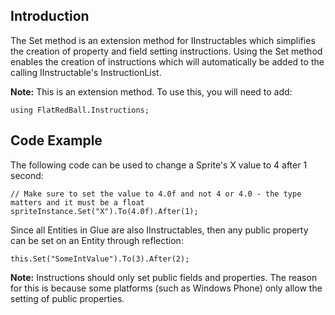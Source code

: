 ## Introduction

The Set method is an extension method for IInstructables which simplifies the creation of property and field setting instructions. Using the Set method enables the creation of instructions which will automatically be added to the calling IInstructable's InstructionList.

**Note:** This is an extension method. To use this, you will need to add:

    using FlatRedBall.Instructions;

## Code Example

The following code can be used to change a Sprite's X value to 4 after 1 second:

    // Make sure to set the value to 4.0f and not 4 or 4.0 - the type matters and it must be a float
    spriteInstance.Set("X").To(4.0f).After(1);

Since all Entities in Glue are also IInstructables, then any public property can be set on an Entity through reflection:

    this.Set("SomeIntValue").To(3).After(2);

**Note:** Instructions should only set public fields and properties. The reason for this is because some platforms (such as Windows Phone) only allow the setting of public properties.
